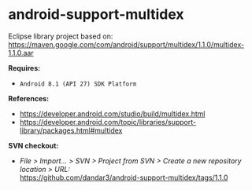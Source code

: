 # android-support-multidex

Eclipse library project based on:<br/>
https://maven.google.com/com/android/support/multidex/1.1.0/multidex-1.1.0.aar

**Requires:**
- `Android 8.1 (API 27) SDK Platform`

**References:**
- https://developer.android.com/studio/build/multidex.html
- https://developer.android.com/topic/libraries/support-library/packages.html#multidex

**SVN checkout:**
- _File > Import... > SVN > Project from SVN > Create a new repository location > URL:_<br/> 
  https://github.com/dandar3/android-support-multidex/tags/1.1.0